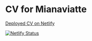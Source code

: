 # CV for Mianaviatte

[Deployed CV on Netlify](https://mianaviatte-cv.netlify.app/)  
  
[![Netlify Status](https://api.netlify.com/api/v1/badges/88567267-146e-4f99-a951-8d81d42f9b19/deploy-status)](https://app.netlify.com/sites/mianaviatte-cv/deploys)
